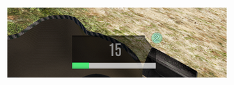 ![](https://github.com/NiziulLuizin/scripts-for-grand-theft-auto-V/blob/main/Speedometer/imagem_2022-04-17_200716030.png?raw=true)  
